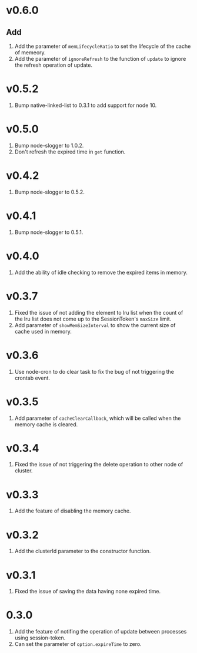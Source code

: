 # v0.6.0
## Add
1. Add the parameter of `memLifecycleRatio` to set the lifecycle of the cache of memeory.
2. Add the parameter of `ignoreRefresh` to the function of `update` to ignore the refresh operation of update.

# v0.5.2

1. Bump native-linked-list to 0.3.1 to add support for node 10.

# v0.5.0

1. Bump node-slogger to 1.0.2.
2. Don't refresh the expired time in `get` function.

# v0.4.2

1. Bump node-slogger to 0.5.2.

# v0.4.1

1. Bump node-slogger to 0.5.1.

# v0.4.0

1. Add the ability of idle checking to remove the expired items in memory.

# v0.3.7

1. Fixed the issue of not adding the element to lru list when the count of the lru list does not come up to the SessionToken's `maxSize` limit.
2. Add parameter of `showMemSizeInterval` to show the current size of cache used in memory.

# v0.3.6

1. Use node-cron to do clear task to fix the bug of not triggering the crontab event.

# v0.3.5

1. Add parameter of `cacheClearCallback`, which will be called when the memory cache is cleared.

# v0.3.4

1. Fixed the issue of not triggering the delete operation to other node of cluster.

# v0.3.3 

1. Add the feature of disabling the memory cache.

# v0.3.2

1. Add the clusterId parameter to the constructor function.

# v0.3.1
1. Fixed the issue of saving the data having none expired time.

# 0.3.0
1. Add the feature of notifing the operation of update between processes using session-token.
2. Can set the parameter of `option.expireTime` to zero.